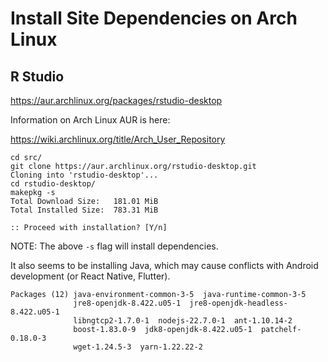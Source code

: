 # Install Site Dependencies on Arch Linux

## R Studio

<https://aur.archlinux.org/packages/rstudio-desktop>

Information on Arch Linux AUR is here:

<https://wiki.archlinux.org/title/Arch_User_Repository>

```text
cd src/
git clone https://aur.archlinux.org/rstudio-desktop.git
Cloning into 'rstudio-desktop'...
cd rstudio-desktop/
makepkg -s
Total Download Size:   181.01 MiB
Total Installed Size:  783.31 MiB

:: Proceed with installation? [Y/n] 
```

NOTE: The above `-s` flag will install dependencies.

It also seems to be installing Java, which may cause conflicts
with Android development (or React Native, Flutter).

```text
Packages (12) java-environment-common-3-5  java-runtime-common-3-5
              jre8-openjdk-8.422.u05-1  jre8-openjdk-headless-8.422.u05-1
              libngtcp2-1.7.0-1  nodejs-22.7.0-1  ant-1.10.14-2
              boost-1.83.0-9  jdk8-openjdk-8.422.u05-1  patchelf-0.18.0-3
              wget-1.24.5-3  yarn-1.22.22-2
```
